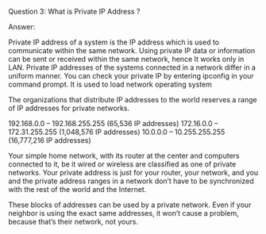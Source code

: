 Question 3: What is Private IP Address ?

Answer:

Private IP address of a system is the IP address which is used to communicate within the same network. Using private IP data or information can be sent or received within the same network, hence It works only in LAN. 
Private IP addresses of the systems connected in a network differ in a uniform manner. You can check your private IP by entering ipconfig in your command prompt. It is used to load network operating system

The organizations that distribute IP addresses to the world reserves a range of IP addresses for private networks.

192.168.0.0 – 192.168.255.255 (65,536 IP addresses)
172.16.0.0 – 172.31.255.255 (1,048,576 IP addresses)
10.0.0.0 – 10.255.255.255 (16,777,216 IP addresses)

Your simple home network, with its router at the center and computers connected to it, be it wired or wireless are classified as one of private networks. Your private address is just for your router, your network, and you and the private address ranges in a network don’t have to be synchronized with the rest of the world and the Internet.

These blocks of addresses can be used by a private network. Even if your neighbor is using the exact same addresses, it won’t cause a problem, because that’s their network, not yours.